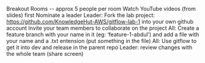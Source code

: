 Breakout Rooms -- approx 5 people per room
Watch YouTube videos (from slides) first
Nominate a leader
Leader: Fork the lab project: https://github.com/KnowledgeHut-AWS/gitflow-lab-1 into your own github account
Invite your team members to collaborate on the project
All: Create a feature branch with your name in it (eg: ‘feature-1-abdul’) and add a file with your name and a .txt entension (put something in the file)
All: Use gitflow to get it into dev and release in the parent repo
Leader: review changes with the whole team (share screen)

